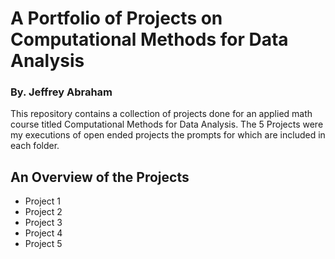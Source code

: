 # A Portfolio of Projects on Computational Methods for Data Analysis
### By. Jeffrey Abraham
This repository contains a collection of projects done for an applied math course titled Computational Methods for Data Analysis.
The 5 Projects were my executions of open ended projects the prompts for which are included in each folder.

## An Overview of the Projects

- Project 1
- Project 2
- Project 3
- Project 4
- Project 5
